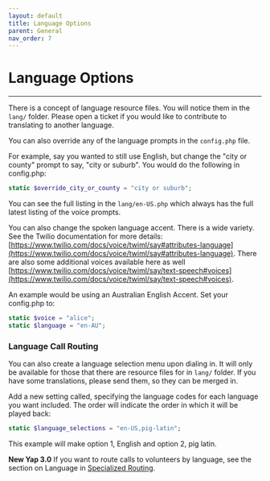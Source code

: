 ```yaml
---
layout: default
title: Language Options
parent: General
nav_order: 7
---
```


# Language Options

---


There is a concept of language resource files.  You will notice them in the `lang/` folder.  Please open a ticket if you would like to contribute to translating to another language.

You can also override any of the language prompts in the `config.php` file. 

For example, say you wanted to still use English, but change the "city or county" prompt to say, "city or suburb".  You would do the following in config.php:

```php
static $override_city_or_county = "city or suburb";
```

You can see the full listing in the `lang/en-US.php` which always has the full latest listing of the voice prompts.

You can also change the spoken language accent.  There is a wide variety.  See the Twilio documentation for more details: [https://www.twilio.com/docs/voice/twiml/say#attributes-language](https://www.twilio.com/docs/voice/twiml/say#attributes-language).  There are also some additional voices available here as well [https://www.twilio.com/docs/voice/twiml/say/text-speech#voices](https://www.twilio.com/docs/voice/twiml/say/text-speech#voices).

An example would be using an Australian English Accent.  Set your config.php to:

```php
static $voice = "alice";
static $language = "en-AU";
``` 

### Language Call Routing

You can also create a language selection menu upon dialing in.  It will only be available for those that there are resource files for in `lang/` folder.  If you have some translations, please send them, so they can be merged in.

Add a new setting called, specifying the language codes for each language you want included.  The order will indicate the order in which it will be played back:

```php
static $language_selections = "en-US,pig-latin";
```

This example will make option 1, English and option 2, pig latin.

**New Yap 3.0** If you want to route calls to volunteers by language, see the section on Language in [Specialized Routing](../../helpline/specialized-routing/).